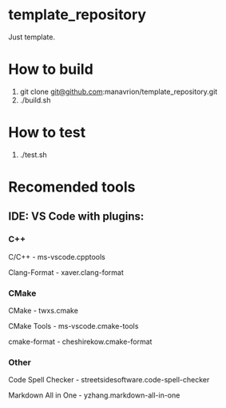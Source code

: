 # template_repository
Just template.

# How to build

1. git clone git@github.com:manavrion/template_repository.git
2. ./build.sh

# How to test

1. ./test.sh

# Recomended tools

## IDE: VS Code with plugins:

### C++

C/C++ - ms-vscode.cpptools

Clang-Format - xaver.clang-format

### CMake

CMake - twxs.cmake

CMake Tools - ms-vscode.cmake-tools

cmake-format - cheshirekow.cmake-format

### Other

Code Spell Checker - streetsidesoftware.code-spell-checker

Markdown All in One - yzhang.markdown-all-in-one
